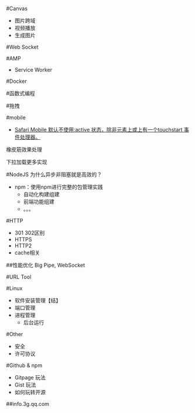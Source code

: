 #Canvas
+ 图片跨域
+ 视频播放
+ 生成图片

#Web Socket



#AMP
+ Service Worker

#Docker


#函数式编程


#拖拽

#mobile
+ [Safari Mobile 默认不使用:active 状态，除非元素上或<body>上有一个touchstart 事件处理器。](http://www.zhuowenli.com/diary/frontend-mobile-bug-notes.html)


橡皮筋效果处理

下拉加载更多实现


#NodeJS
为什么异步非阻塞就是高效的？
+ npm：使用npm进行完整的包管理实践
    * 自动化构建组建
    * 前端功能组建
    * 。。。

#HTTP
+ 301 302区别
+ HTTPS
+ HTTP2
+ cache相关

##性能优化
Big Pipe, WebSocket

#URL Tool

#Linux
+ 软件安装管理【结】
+ 端口管理
+ 进程管理
	* 后台运行

#Other
+ 安全
+ 许可协议

#Github & npm
+ Gitpage 玩法
+ Gist 玩法
+ 如何玩转开源

##info.3g.qq.com